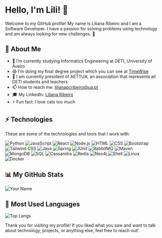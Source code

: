 # Hello, I'm Lili! 👋

Welcome to my GitHub profile! My name is Liliana Ribeiro and I am a Software Developer. I have a passion for solving problems using technology and am always looking for new challenges. 🙂

## 🌱 About Me

- 🔭 I’m currently studying Informatics Engineering at DETI, University of Aveiro
- 😄 I'm doing my final degree project which you can see at [TimeWise](https://timewise-pi.github.io/docs/)
- 👯 I am currently president of AETTUA, an association that represents all DETI students and teachers
- 📫 How to reach me: lilianapcribeiro@ua.pt
- 🎓 My LinkedIn: [Liliana Ribeiro](https://www.linkedin.com/in/liliana-ribeiro-82469825a/)
- ⚡ Fun fact: I love cats too much

## ⚡ Technologies

These are some of the technologies and tools that I work with:

![Python](https://img.shields.io/badge/-Python-black?style=flat-square&logo=Python)
![JavaScript](https://img.shields.io/badge/-JavaScript-black?style=flat-square&logo=javascript)
![React](https://img.shields.io/badge/-React-black?style=flat-square&logo=react)
![Node.js](https://img.shields.io/badge/-Node.js-black?style=flat-square&logo=node.js)
![HTML](https://img.shields.io/badge/-HTML5-black?style=flat-square&logo=html5)
![CSS](https://img.shields.io/badge/-CSS3-black?style=flat-square&logo=css3&logoColor=1572B6)
![Bootstrap](https://img.shields.io/badge/-Bootstrap-black?style=flat-square&logo=bootstrap)
![Tailwind CSS](https://img.shields.io/badge/-Tailwind_CSS-black?style=flat-square&logo=tailwind-css)
![Java](https://img.shields.io/badge/-Java-black?style=flat-square&logo=java)
![Spring](https://img.shields.io/badge/-Spring-black?style=flat-square&logo=spring)
![JUnit](https://img.shields.io/badge/-JUnit-black?style=flat-square&logo=junit5)
![RabbitMQ](https://img.shields.io/badge/-RabbitMQ-black?style=flat-square&logo=rabbitmq)
![Maven](https://img.shields.io/badge/-Maven-black?style=flat-square&logo=apache-maven)
![MongoDB](https://img.shields.io/badge/-MongoDB-black?style=flat-square&logo=mongodb)
![SQL](https://img.shields.io/badge/-SQL-black?style=flat-square&logo=sqlite)
![Cassandra](https://img.shields.io/badge/-Cassandra-black?style=flat-square&logo=apache-cassandra)
![Redis](https://img.shields.io/badge/-Redis-black?style=flat-square&logo=redis)
![Neo4j](https://img.shields.io/badge/-Neo4j-black?style=flat-square&logo=neo4j)
![Shell](https://img.shields.io/badge/-Shell_Script-black?style=flat-square&logo=gnu-bash&logoColor=white)
![Linux](https://img.shields.io/badge/-Linux-black?style=flat-square&logo=linux&logoColor=white)
![Docker](https://img.shields.io/badge/-Docker-black?style=flat-square&logo=docker&logoColor=white)



## 📊 My GitHub Stats

![Your Name](https://github-readme-stats.vercel.app/api?username=lilikas11&show_icons=true&bg_color=0D1117&icon_color=DDA0DD&title_color=DDA0DD&text_color=C9D1D9&border_color=DDA0DD)


## 🚀 Most Used Languages

![Top Langs](https://github-readme-stats.vercel.app/api/top-langs/?username=lilikas11&layout=compact&show_icons=true&bg_color=0D1117&icon_color=DDA0DD&title_color=DDA0DD&text_color=C9D1D9&border_color=DDA0DD)


Thank you for visiting my profile! If you liked what you saw and want to talk about technology, projects, or anything else, feel free to reach out!
